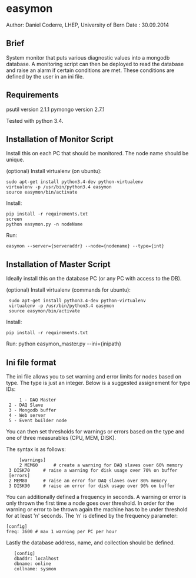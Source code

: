 easymon
=======

Author: Daniel Coderre, LHEP, University of Bern
Date  : 30.09.2014

Brief
-----

System monitor that puts various diagnostic values into a mongodb database. 
A monitoring script can then be deployed to read the database and raise an 
alarm if certain conditions are met. These conditions are defined by the user 
in an ini file. 

Requirements
------------

psutil version 2.1.1
pymongo version 2.7.1

Tested with python 3.4. 

Installation of Monitor Script
------------------------------

Install this on each PC that should be monitored. The node name should 
be unique.

(optional) Install virtualenv (on ubuntu):

	sudo apt-get install python3.4-dev python-virtualenv
	virtualenv -p /usr/bin/python3.4 easymon
	source easymon/bin/activate

Install:

	pip install -r requirements.txt
	screen
	python easymon.py -n nodeName

Run:

	easymon --server={serveraddr} --node={nodename} --type={int}


Installation of Master Script
-----------------------------

Ideally install this on the database PC (or any PC with access to the DB).

(optional) Install virtualenv (commands for ubuntu):
	   
	 sudo apt-get install python3.4-dev python-virtualenv
	 virtualenv -p /usr/bin/python3.4 easymon
	 source easymon/bin/activate

Install:
	
	pip install -r requirements.txt
	
Run:
	python easymon_master.py --ini={inipath}


Ini file format
---------------	

The ini file allows you to set warning and error limits for nodes
based on type. The type is just an integer. Below is a suggested assignement
for type IDs:

    	 1 - DAQ Master
	 2 - DAQ Slave
	 3 - Mongodb buffer
	 4 - Web server
	 5 - Event builder node
	 
You can then set thresholds for warnings or errors based on the type and 
one of three measurables (CPU, MEM, DISK). 

The syntax is as follows:

    	 [warnings]
    	 2 MEM60      # create a warning for DAQ slaves over 60% memory
	 3 DISK70     # raise a warning for disk usage over 70% on buffer
	 [errors]
	 2 MEM80      # raise an error for DAQ slaves over 80% memory
	 3 DISK90     # raise an error for disk usage over 90% on buffer

You can additionally defined a frequency in seconds. A warning or error is 
only thrown the first time a node goes over threshold. In order for the 
warning or error to be thrown again the machine has to be under threshold for
at least 'n' seconds. The 'n' is defined by the frequency parameter:
   	 
	[config]
	freq: 3600 # max 1 warning per PC per hour

Lastly the database address, name, and collection should be defined.
       
       [config]
       dbaddr: localhost
       dbname: online
       collname: sysmon
